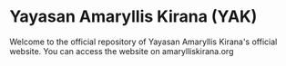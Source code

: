 # Yayasan Amaryllis Kirana (YAK)
Welcome to the official repository of Yayasan Amaryllis Kirana's official website. You can access the website on amarylliskirana.org
